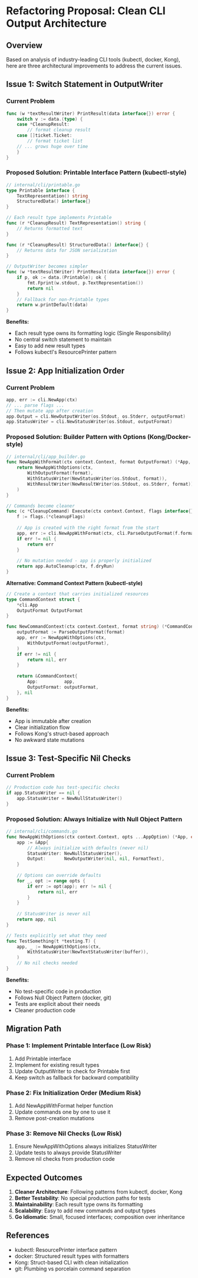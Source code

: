 # Refactoring Proposal: Clean CLI Output Architecture

## Overview
Based on analysis of industry-leading CLI tools (kubectl, docker, Kong), here are three architectural improvements to address the current issues.

## Issue 1: Switch Statement in OutputWriter

### Current Problem
```go
func (w *textResultWriter) PrintResult(data interface{}) error {
    switch v := data.(type) {
    case *CleanupResult:
        // format cleanup result
    case []ticket.Ticket:
        // format ticket list
    // ... grows huge over time
    }
}
```

### Proposed Solution: Printable Interface Pattern (kubectl-style)

```go
// internal/cli/printable.go
type Printable interface {
    TextRepresentation() string
    StructuredData() interface{}
}

// Each result type implements Printable
func (r *CleanupResult) TextRepresentation() string {
    // Returns formatted text
}

func (r *CleanupResult) StructuredData() interface{} {
    // Returns data for JSON serialization
}

// OutputWriter becomes simpler
func (w *textResultWriter) PrintResult(data interface{}) error {
    if p, ok := data.(Printable); ok {
        fmt.Fprint(w.stdout, p.TextRepresentation())
        return nil
    }
    // Fallback for non-Printable types
    return w.printDefault(data)
}
```

**Benefits:**
- Each result type owns its formatting logic (Single Responsibility)
- No central switch statement to maintain
- Easy to add new result types
- Follows kubectl's ResourcePrinter pattern

## Issue 2: App Initialization Order

### Current Problem
```go
app, err := cli.NewApp(ctx)
// ... parse flags ...
// Then mutate app after creation
app.Output = cli.NewOutputWriter(os.Stdout, os.Stderr, outputFormat)
app.StatusWriter = cli.NewStatusWriter(os.Stdout, outputFormat)
```

### Proposed Solution: Builder Pattern with Options (Kong/Docker-style)

```go
// internal/cli/app_builder.go
func NewAppWithFormat(ctx context.Context, format OutputFormat) (*App, error) {
    return NewAppWithOptions(ctx, 
        WithOutputFormat(format),
        WithStatusWriter(NewStatusWriter(os.Stdout, format)),
        WithResultWriter(NewResultWriter(os.Stdout, os.Stderr, format)),
    )
}

// Commands become cleaner
func (c *CleanupCommand) Execute(ctx context.Context, flags interface{}, args []string) error {
    f := flags.(*cleanupFlags)
    
    // App is created with the right format from the start
    app, err := cli.NewAppWithFormat(ctx, cli.ParseOutputFormat(f.format))
    if err != nil {
        return err
    }
    
    // No mutation needed - app is properly initialized
    return app.AutoCleanup(ctx, f.dryRun)
}
```

**Alternative: Command Context Pattern (kubectl-style)**
```go
// Create a context that carries initialized resources
type CommandContext struct {
    *cli.App
    OutputFormat OutputFormat
}

func NewCommandContext(ctx context.Context, format string) (*CommandContext, error) {
    outputFormat := ParseOutputFormat(format)
    app, err := NewAppWithOptions(ctx,
        WithOutputFormat(outputFormat),
    )
    if err != nil {
        return nil, err
    }
    
    return &CommandContext{
        App:          app,
        OutputFormat: outputFormat,
    }, nil
}
```

**Benefits:**
- App is immutable after creation
- Clear initialization flow
- Follows Kong's struct-based approach
- No awkward state mutations

## Issue 3: Test-Specific Nil Checks

### Current Problem
```go
// Production code has test-specific checks
if app.StatusWriter == nil {
    app.StatusWriter = NewNullStatusWriter()
}
```

### Proposed Solution: Always Initialize with Null Object Pattern

```go
// internal/cli/commands.go
func NewAppWithOptions(ctx context.Context, opts ...AppOption) (*App, error) {
    app := &App{
        // Always initialize with defaults (never nil)
        StatusWriter: NewNullStatusWriter(),
        Output:       NewOutputWriter(nil, nil, FormatText),
    }
    
    // Options can override defaults
    for _, opt := range opts {
        if err := opt(app); err != nil {
            return nil, err
        }
    }
    
    // StatusWriter is never nil
    return app, nil
}

// Tests explicitly set what they need
func TestSomething(t *testing.T) {
    app, _ := NewAppWithOptions(ctx,
        WithStatusWriter(NewTextStatusWriter(buffer)),
    )
    // No nil checks needed
}
```

**Benefits:**
- No test-specific code in production
- Follows Null Object Pattern (docker, git)
- Tests are explicit about their needs
- Cleaner production code

## Migration Path

### Phase 1: Implement Printable Interface (Low Risk)
1. Add Printable interface
2. Implement for existing result types
3. Update OutputWriter to check for Printable first
4. Keep switch as fallback for backward compatibility

### Phase 2: Fix Initialization Order (Medium Risk)
1. Add NewAppWithFormat helper function
2. Update commands one by one to use it
3. Remove post-creation mutations

### Phase 3: Remove Nil Checks (Low Risk)  
1. Ensure NewAppWithOptions always initializes StatusWriter
2. Update tests to always provide StatusWriter
3. Remove nil checks from production code

## Expected Outcomes

1. **Cleaner Architecture**: Following patterns from kubectl, docker, Kong
2. **Better Testability**: No special production paths for tests
3. **Maintainability**: Each result type owns its formatting
4. **Scalability**: Easy to add new commands and output types
5. **Go Idiomatic**: Small, focused interfaces; composition over inheritance

## References
- kubectl: ResourcePrinter interface pattern
- docker: Structured result types with formatters
- Kong: Struct-based CLI with clean initialization
- git: Plumbing vs porcelain command separation